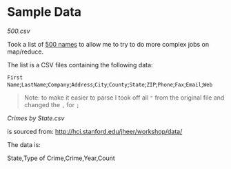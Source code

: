 Sample Data
===========

*500.csv*

Took a list of [500 names][0] to allow me to try to do more complex jobs on map/reduce.

The list is a CSV files containing the following data:

`First Name`;`LastName`;`Company`;`Address`;`City`;`County`;`State`;`ZIP`;`Phone`;`Fax`;`Email`;`Web`

> Note: to make it easier to parse I took off all `"` from the original file and changed the `,` for `;`

[0]: http://www.briandunning.com/sample-data/ "Free Sample Data for Testing"


*Crimes by State.csv*

is sourced from: http://hci.stanford.edu/jheer/workshop/data/

The data is:

State,Type of Crime,Crime,Year,Count
